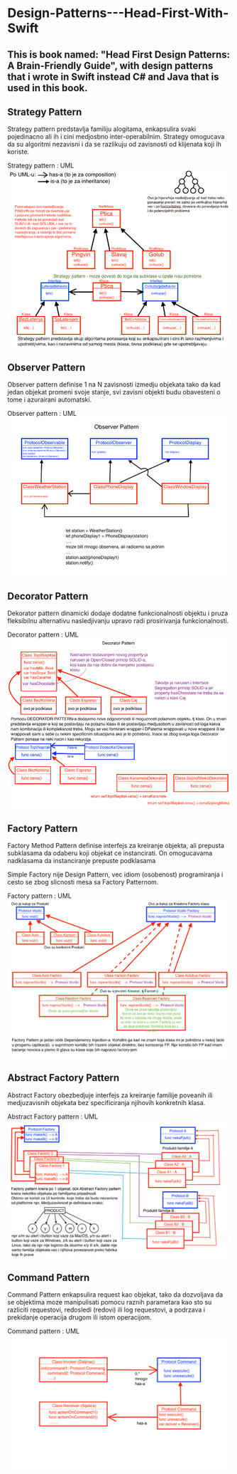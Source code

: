 # Design-Patterns---Head-First-With-Swift

## This is book named: "Head First Design Patterns: A Brain-Friendly Guide", with design patterns that i wrote in Swift instead C# and Java that is used in this book.

## Strategy Pattern

Strategy pattern predstavlja familiju alogitama, enkapsulira svaki pojedinacno ali ih i cini medjosbno inter-operabilnim. 
Strategy omogucava da su algoritmi nezavisni i da se razlikuju od zavisnosti od klijenata koji ih koriste.

Strategy pattern : UML
![Strategy pattern](https://github.com/Vukovi/Design-Patterns---Head-First-With-Swift/blob/master/01%20Strategy%20Pattern/Strategy%20Pettern.png?raw=true)

## Observer Pattern

Observer pattern definise 1 na N zavisnosti izmedju objekata tako da kad jedan objekat promeni svoje stanje, svi zavisni objekti budu obavesteni o tome i azurairani automatski.

Observer pattern : UML
![Observer pattern](https://github.com/Vukovi/Design-Patterns---Head-First-With-Swift/blob/master/02%20Observer%20Pattern/Observer%20Pattern.png?raw=true)

## Decorator Pattern

Dekorator pattern dinamicki dodaje dodatne funkcionalnosti objektu i pruza fleksibilnu alternativu nasledjivanju upravo radi prosirivanja funkcionalnosti.

Decorator pattern : UML
![Decorator pattern](https://github.com/Vukovi/Design-Patterns---Head-First-With-Swift/blob/master/03%20Decorator%20Pattern/Decorator%20Pattern.png?raw=true)

## Factory Pattern

Factory Method Pattern definise interfejs za kreiranje objekta, ali prepusta subklasama da odaberu koji objekat ce instancirati. On omogucavama nadklasama da instanciranje prepuste podklasama

Simple Factory nije Design Pattern, vec idiom (osobenost) programiranja i cesto se zbog slicnosti mesa sa Factory Patternom.

Factory pattern : UML
![Factory pattern](https://github.com/Vukovi/Design-Patterns---Head-First-With-Swift/blob/master/04%20Factory%20Pattern/Factory%20Pattern.png?raw=true)

## Abstract Factory Pattern

Abstract Factory obezbedjuje interfejs za kreiranje familije poveanih ili medjuzavisnih objekata bez specificiranja njihovih konkretnih klasa.

Abstract Factory pattern : UML
![Abstract Factory pattern](https://github.com/Vukovi/Design-Patterns---Head-First-With-Swift/blob/master/05%20Abstract%20Factory%20Pattern/Abstract%20Factory%20Pattern.png?raw=true)

## Command Pattern

Command Pattern enkapsulira request kao objekat, tako da dozvoljava da se objektima moze manipulisati pomocu raznih parametara kao sto su razliciti requestovi, redosledi (redovi) ili log requestovi, a podrzava i prekidanje operacija drugom ili istom operacijom.

Command pattern : UML
![Command pattern](https://github.com/Vukovi/Design-Patterns---Head-First-With-Swift/blob/master/06%20Command%20Pattern/Command%20Pattern.png?raw=true)
